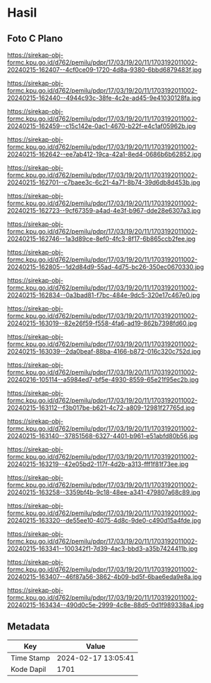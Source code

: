 # Hasil

## Foto C Plano

https://sirekap-obj-formc.kpu.go.id/d762/pemilu/pdpr/17/03/19/20/11/1703192011002-20240215-162407--4cf0ce09-1720-4d8a-9380-6bbd6879483f.jpg

https://sirekap-obj-formc.kpu.go.id/d762/pemilu/pdpr/17/03/19/20/11/1703192011002-20240215-162440--4944c93c-38fe-4c2e-ad45-9e41030128fa.jpg

https://sirekap-obj-formc.kpu.go.id/d762/pemilu/pdpr/17/03/19/20/11/1703192011002-20240215-162459--c15c142e-0ac1-4670-b22f-e4c1af05962b.jpg

https://sirekap-obj-formc.kpu.go.id/d762/pemilu/pdpr/17/03/19/20/11/1703192011002-20240215-162642--ee7ab412-19ca-42a1-8ed4-0686b6b62852.jpg

https://sirekap-obj-formc.kpu.go.id/d762/pemilu/pdpr/17/03/19/20/11/1703192011002-20240215-162701--c7baee3c-6c21-4a71-8b74-39d6db8d453b.jpg

https://sirekap-obj-formc.kpu.go.id/d762/pemilu/pdpr/17/03/19/20/11/1703192011002-20240215-162723--9cf67359-a4ad-4e3f-b967-dde28e6307a3.jpg

https://sirekap-obj-formc.kpu.go.id/d762/pemilu/pdpr/17/03/19/20/11/1703192011002-20240215-162746--1a3d89ce-8ef0-4fc3-8f17-6b865ccb2fee.jpg

https://sirekap-obj-formc.kpu.go.id/d762/pemilu/pdpr/17/03/19/20/11/1703192011002-20240215-162805--1d2d84d9-55ad-4d75-bc26-350ec0670330.jpg

https://sirekap-obj-formc.kpu.go.id/d762/pemilu/pdpr/17/03/19/20/11/1703192011002-20240215-162834--0a3bad81-f7bc-484e-9dc5-320e17c467e0.jpg

https://sirekap-obj-formc.kpu.go.id/d762/pemilu/pdpr/17/03/19/20/11/1703192011002-20240215-163019--82e26f59-f558-4fa6-ad19-862b7398fd60.jpg

https://sirekap-obj-formc.kpu.go.id/d762/pemilu/pdpr/17/03/19/20/11/1703192011002-20240215-163039--2da0beaf-88ba-4166-b872-016c320c752d.jpg

https://sirekap-obj-formc.kpu.go.id/d762/pemilu/pdpr/17/03/19/20/11/1703192011002-20240216-105114--a5984ed7-bf5e-4930-8559-65e21f95ec2b.jpg

https://sirekap-obj-formc.kpu.go.id/d762/pemilu/pdpr/17/03/19/20/11/1703192011002-20240215-163112--f3b017be-b621-4c72-a809-12981f27765d.jpg

https://sirekap-obj-formc.kpu.go.id/d762/pemilu/pdpr/17/03/19/20/11/1703192011002-20240215-163140--37851568-6327-4401-b961-e51abfd80b56.jpg

https://sirekap-obj-formc.kpu.go.id/d762/pemilu/pdpr/17/03/19/20/11/1703192011002-20240215-163219--42e05bd2-117f-4d2b-a313-fff1f81f73ee.jpg

https://sirekap-obj-formc.kpu.go.id/d762/pemilu/pdpr/17/03/19/20/11/1703192011002-20240215-163258--3359bf4b-9c18-48ee-a341-479807a68c89.jpg

https://sirekap-obj-formc.kpu.go.id/d762/pemilu/pdpr/17/03/19/20/11/1703192011002-20240215-163320--de55ee10-4075-4d8c-9de0-c490d15a4fde.jpg

https://sirekap-obj-formc.kpu.go.id/d762/pemilu/pdpr/17/03/19/20/11/1703192011002-20240215-163341--100342f1-7d39-4ac3-bbd3-a35b7424411b.jpg

https://sirekap-obj-formc.kpu.go.id/d762/pemilu/pdpr/17/03/19/20/11/1703192011002-20240215-163407--46f87a56-3862-4b09-bd5f-6bae6eda9e8a.jpg

https://sirekap-obj-formc.kpu.go.id/d762/pemilu/pdpr/17/03/19/20/11/1703192011002-20240215-163434--490d0c5e-2999-4c8e-88d5-0d1f989338a4.jpg


## Metadata

| Key        | Value               |
| ---------- | ------------------- |
| Time Stamp | 2024-02-17 13:05:41 |
| Kode Dapil | 1701                |



